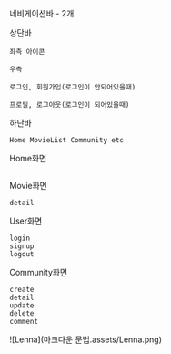 네비게이션바 - 2개

상단바

```
좌측 아이콘

우측

로그인, 회원가입(로그인이 안되어있을때)

프로필, 로그아웃(로그인이 되어있을때)
```

하단바

```
Home MovieList Community etc
```



Home화면

```
```

Movie화면

```
detail
```





User화면

```
login
signup
logout
```



Community화면

```
create
detail
update
delete
comment
```

![Lenna](마크다운 문법.assets/Lenna.png)